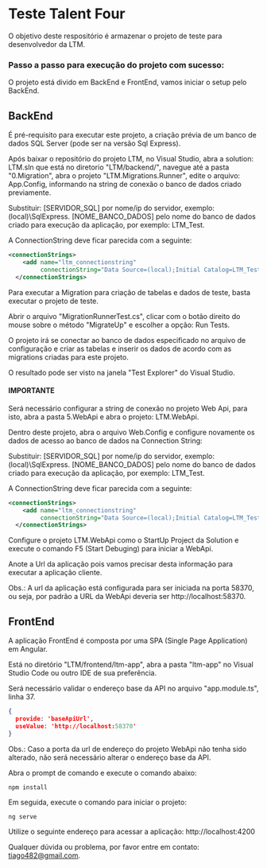 # Teste Talent Four

O objetivo deste respositório é armazenar o projeto de teste para desenvolvedor da LTM.

### Passo a passo para execução do projeto com sucesso:

O projeto está divido em BackEnd e FrontEnd, vamos iniciar o setup pelo BackEnd.

## BackEnd

É pré-requisito para executar este projeto, a criação prévia de um banco de dados SQL Server (pode ser na versão Sql Express).

Após baixar o repositório do projeto LTM, no Visual Studio, abra a solution: LTM.sln que está no diretorio "LTM/backend/", navegue até a pasta "0.Migration", abra o projeto "LTM.Migrations.Runner", edite o arquivo: App.Config, informando na string de conexão o banco de dados criado previamente.

Substituir:
[SERVIDOR_SQL] por nome/ip do servidor, exemplo: (local)\SqlExpress.
[NOME_BANCO_DADOS] pelo nome do banco de dados criado para execução da aplicação, por exemplo: LTM_Test.

A ConnectionString deve ficar parecida com a seguinte:

```xml
<connectionStrings>    
    <add name="ltm_connectionstring"  
         connectionString="Data Source=(local);Initial Catalog=LTM_Test;Integrated Security=True"/>
  </connectionStrings>
```

Para executar a Migration para criação de tabelas e dados de teste, basta executar o projeto de teste.

Abrir o arquivo "MigrationRunnerTest.cs", clicar com o botão direito do mouse sobre o método "MigrateUp" e escolher a opção: Run Tests.

O projeto irá se conectar ao banco de dados especificado no arquivo de configuração e criar as tabelas e inserir os dados de acordo com as migrations criadas para este projeto.

O resultado pode ser visto na janela "Test Explorer" do Visual Studio.

#### IMPORTANTE
Será necessário configurar a string de conexão no projeto Web Api, para isto, abra a pasta 5.WebApi e abra o projeto: LTM.WebApi.

Dentro deste projeto, abra o arquivo Web.Config e configure novamente os dados de acesso ao banco de dados na Connection String:

Substituir:
[SERVIDOR_SQL] por nome/ip do servidor, exemplo: (local)\SqlExpress.
[NOME_BANCO_DADOS] pelo nome do banco de dados criado para execução da aplicação, por exemplo: LTM_Test.

A ConnectionString deve ficar parecida com a seguinte:

```xml
<connectionStrings>    
    <add name="ltm_connectionstring"  
         connectionString="Data Source=(local);Initial Catalog=LTM_Test;Integrated Security=True"/>
  </connectionStrings>
```

Configure o projeto LTM.WebApi como o StartUp Project da Solution e execute o comando F5 (Start Debuging) para iniciar a WebApi.

Anote a Url da aplicação pois vamos precisar desta informação para executar a aplicação cliente.

Obs.: A url da aplicação está configurada para ser iniciada na porta 58370, ou seja, por padrão a URL da WebApi deveria ser http://localhost:58370.


## FrontEnd

A aplicação FrontEnd é composta por uma SPA (Single Page Application) em Angular. 

Está no diretório "LTM/frontend/ltm-app", abra a pasta "ltm-app" no Visual Studio Code ou outro IDE de sua preferência.

Será necessário validar o endereço base da API no arquivo "app.module.ts", linha 37. 

```json
{
  provide: 'baseApiUrl',
  useValue: 'http://localhost:58370'
}
```

Obs.: Caso a porta da url de endereço do projeto WebApi não tenha sido alterado, não será necessário alterar o endereço base da API.

Abra o prompt de comando e execute o comando abaixo:

```node
npm install
```

Em seguida, execute o comando para iniciar o projeto: 

```node
ng serve
```

Utilize o seguinte endereço para acessar a aplicação: http://localhost:4200

Qualquer dúvida ou problema, por favor entre em contato: tiago482@gmail.com.



